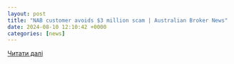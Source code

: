 ```yaml
---
layout: post
title: "NAB customer avoids $3 million scam | Australian Broker News"
date: 2024-08-10 12:10:42 +0000
categories: [news]
---
```


[Читати далі](https://www.brokernews.com.au/news/breaking-news/nab-customer-avoids-3-million-scam-285363.aspx)
